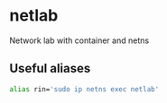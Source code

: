 # netlab

Network lab with container and netns

## Useful aliases

```bash
alias rin='sudo ip netns exec netlab'
```

